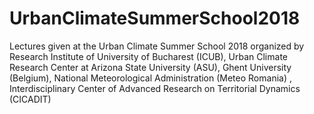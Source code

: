 # UrbanClimateSummerSchool2018
Lectures given at the Urban Climate Summer School 2018 organized by Research Institute of University of Bucharest (ICUB), Urban Climate Research Center at Arizona State University (ASU), Ghent University (Belgium), National Meteorological Administration (Meteo Romania) , Interdisciplinary Center of Advanced Research on Territorial Dynamics (CICADIT)
